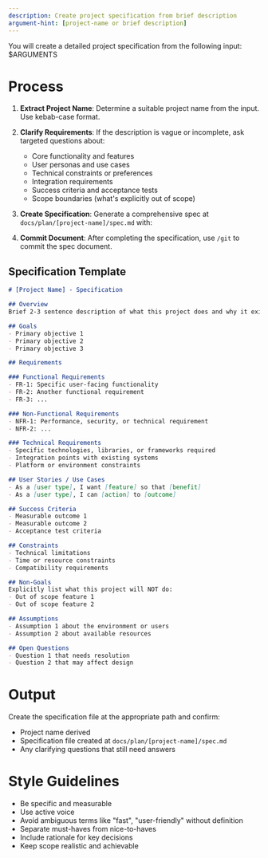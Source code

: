 ```yaml
---
description: Create project specification from brief description
argument-hint: [project-name or brief description]
---
```


You will create a detailed project specification from the following input: $ARGUMENTS

# Process

1. **Extract Project Name**: Determine a suitable project name from the input. Use kebab-case format.

2. **Clarify Requirements**: If the description is vague or incomplete, ask targeted questions about:
   - Core functionality and features
   - User personas and use cases
   - Technical constraints or preferences
   - Integration requirements
   - Success criteria and acceptance tests
   - Scope boundaries (what's explicitly out of scope)

3. **Create Specification**: Generate a comprehensive spec at `docs/plan/[project-name]/spec.md` with:

4. **Commit Document**: After completing the specification, use `/git` to commit the spec document.

## Specification Template

```markdown
# [Project Name] - Specification

## Overview
Brief 2-3 sentence description of what this project does and why it exists.

## Goals
- Primary objective 1
- Primary objective 2
- Primary objective 3

## Requirements

### Functional Requirements
- FR-1: Specific user-facing functionality
- FR-2: Another functional requirement
- FR-3: ...

### Non-Functional Requirements
- NFR-1: Performance, security, or technical requirement
- NFR-2: ...

### Technical Requirements
- Specific technologies, libraries, or frameworks required
- Integration points with existing systems
- Platform or environment constraints

## User Stories / Use Cases
- As a [user type], I want [feature] so that [benefit]
- As a [user type], I can [action] to [outcome]

## Success Criteria
- Measurable outcome 1
- Measurable outcome 2
- Acceptance test criteria

## Constraints
- Technical limitations
- Time or resource constraints
- Compatibility requirements

## Non-Goals
Explicitly list what this project will NOT do:
- Out of scope feature 1
- Out of scope feature 2

## Assumptions
- Assumption 1 about the environment or users
- Assumption 2 about available resources

## Open Questions
- Question 1 that needs resolution
- Question 2 that may affect design
```

# Output

Create the specification file at the appropriate path and confirm:
- Project name derived
- Specification file created at `docs/plan/[project-name]/spec.md`
- Any clarifying questions that still need answers

# Style Guidelines

- Be specific and measurable
- Use active voice
- Avoid ambiguous terms like "fast", "user-friendly" without definition
- Separate must-haves from nice-to-haves
- Include rationale for key decisions
- Keep scope realistic and achievable
